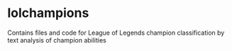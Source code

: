 # lolchampions

Contains files and code for League of Legends champion classification by text analysis of champion abilities
